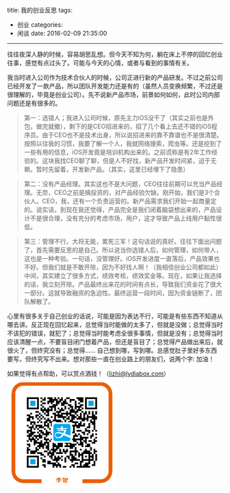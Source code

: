 title: 我的创业反思
tags:
  - 创业
categories:
  - 闲谈
date: 2016-02-09 21:35:00
---

往往夜深人静的时候，容易胡思乱想。但今天不知为何，躺在床上不停的回忆创业往事，感觉有点过头了。可能与今天的心情，或者与看到的事情有关。

<!-- more -->

我当时进入公司作为技术合伙人的时候，公司正进行新的产品研发。不过之前公司已经开发了一款产品，所以团队开发能力还是有的（虽然人员变换频繁，不过还是很理解的，毕竟是创业公司）。先不说新产品市场，前景如何如何，此时公司内部问题还是有很多的。

>第一：选错人；我进入公司时候，原先主力iOS没干了（其实之前也是外包，做完就撤），剩下的是CEO招进来的，招了几个看上去还不错的iOS程序员。由于CEO也不是技术出身，所以说招进来的靠不靠谱也不是很清楚。按照以往我的习惯，我要了解一个人，我就网络搜索，爬虫等。还是挖到了一些有用的信息，iOS开发竟是培训机构出来的。之前谎称是有2年工作经验的。这块我找CEO聊了聊，但是人不好找，新产品开发时间紧，迫于无赖。暂时先留着，开发新产品。（其实，这里已经埋下了隐患）

>第二：没有产品经理。其实这也不是大问题，CEO往往前期可以充当产品经理。无奈，CEO之前是搞投资的，对产品经验欠缺。刚开始，我们是3个合伙人。CEO，我，还有一个负责运营的。新产品需求我们开始一起商量定的。说实话，到现在我还觉得，产品完全是我们闭着脑袋想出来的，产品设计不是很合理，没有充分的考虑市场，用户，这才导致产品上线用户黏性很低。

>第三：管理不行。大将无能，累死三军！这句话说的真好。往往下面出问题了，首先需要反思的是自己。所以说当你选错人后，如何管理，如何带人，这也是一种考验。一句话，没管理好。iOS开发进度一直落后，产品效果也不好。但我们就是不敢开除，因为不好找人啊！（我相信创业公司都如此）中间，其实建立了很多方式，绩效考核，绩效奖金等。现在，如果让我选择的话，我立刻开除。产品最终出来花的时间有点长，导致我们资金花了很大一部分。这就导致融资的急迫性。最终运营一段时间，因为资金链断了，团队解散了。

心里有很多关于自己创业的话说，可能是因为表达不行，可能是有些东西不知道从哪去讲。反正现在回忆起来，总觉得当时能做的太多了，但就是没做；总觉得当时不该犯的错误，就犯了；总觉得当时能考虑全很多事情，但就是没有；总觉得当时应该清醒一点，不要盲目闭门想着产品，但还是盲目了；总觉得产品做出来后，就很火了，但终究没有；总觉得......
自己想到哪，写到哪。总感觉肚子里好多东西要写，但终究写不出来。想对那些一直在创业路上的朋友们，说两个字: 加油！

如果觉得有点帮助，可以赏点酒钱！（lizhi@lydiabox.com）
![](/images/aex068188cqwy9xbxa3oc07.png)
